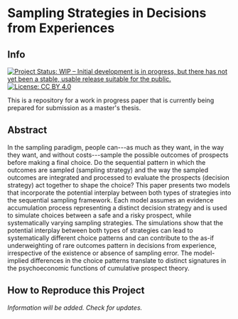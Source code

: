# Sampling Strategies in Decisions from Experiences 

## Info

[![Project Status: WIP – Initial development is in progress, but there has not yet been a stable, usable release suitable for the public.](https://www.repostatus.org/badges/latest/wip.svg)](https://www.repostatus.org/#wip) [![License: CC BY 4.0](https://img.shields.io/badge/License-CC_BY_4.0-lightgrey.svg)](https://creativecommons.org/licenses/by/4.0/)

This is a repository for a work in progress paper that is currently being prepared for submission as a master's thesis.

## Abstract 

In the sampling paradigm, people can---as much as they want, in the way they want, and without costs---sample the possible outcomes of prospects before making a final choice. Do the sequential pattern in which the outcomes are sampled (sampling strategy) and the way the sampled outcomes are integrated and processed to evaluate the prospects (decision strategy) act together to shape the choice? This paper presents two models that incorporate the potential interplay between both types of strategies into the sequential sampling framework. Each model assumes an evidence accumulation process representing a distinct decision strategy and is used to simulate choices between a safe and a risky prospect, while systematically varying sampling strategies. The simulations show that the potential interplay between both types of strategies can lead to systematically different choice patterns and can contribute to the as-if underweighting of rare outcomes pattern in decisions from experience, irrespective of the existence or absence of sampling error. The model-implied differences in the choice patterns translate to distinct signatures in the psychoeconomic functions of cumulative prospect theory.

## How to Reproduce this Project

*Information will be added. Check for updates.*
